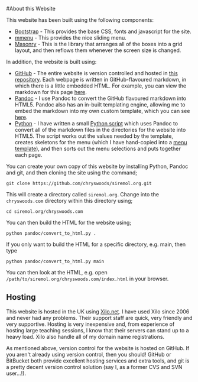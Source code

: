 #About this Website

This website has been built using the following components:

* [Bootstrap](http://getbootstrap.com/) - This provides the base CSS, fonts and 
javascript for the site.
* [mmenu](http://mmenu.frebsite.nl/) - This provides the nice sliding menu.
* [Masonry](http://masonry.desandro.com/) - This is the library that arranges all of the
boxes into a grid layout, and then reflows them whenever the screen size is changed.

In addition, the website is built using:

* [GitHub](http://github.com) - The entire website is version controlled and hosted
in [this repository](https://github.com/chryswoods/siremol.org). Each webpage is
written in GitHub-flavoured markdown, in which there is a little embedded HTML. For
example, you can view the markdown for this page [here](https://raw.githubusercontent.com/chryswoods/siremol.org/master/chryswoods.com/main/website.md).
* [Pandoc](http://pandoc.org) - I use Pandoc to convert the GitHub flavoured markdown into 
HTML5. Pandoc also has an in-built templating engine, allowing me to embed the markdown
into my own custom template, which you can see [here](https://github.com/chryswoods/siremol.org/blob/master/chryswoods.com/pandoc/html5.template.html).
* [Python](http://python.org) - I have written a small [Python script](https://github.com/chryswoods/siremol.org/blob/master/chryswoods.com/pandoc/convert_to_html.py)
which uses Pandoc to convert all of the markdown files in the directories for the website
into HTML5. The script works out the values needed by the template, creates skeletons
for the menu (which I have hand-copied into a [menu template](https://github.com/chryswoods/siremol.org/blob/master/chryswoods.com/pandoc/menu_template.html)), and then sorts out
the menu selections and puts together each page.

You can create your own copy of this website by installing Python, Pandoc and git, and then
cloning the site using the command;

    git clone https://github.com/chryswoods/siremol.org.git

This will create a directory called `siremol.org`. Change into the `chryswoods.com`
directory within this directory using;

    cd siremol.org/chryswoods.com

You can then build the HTML for the website using;

    python pandoc/convert_to_html.py .

If you only want to build the HTML for a specific directory, e.g. main, then
type

    python pandoc/convert_to_html.py main

You can then look at the HTML, e.g. open `/path/to/siremol.org/chryswoods.com/index.html`
in your browser.

## Hosting

This website is hosted in the UK using [Xilo.net](https://www.xilo.net). I have
used Xilo since 2006 and never had any problems. Their support staff are quick, 
very friendly and very supportive. Hosting is very inexpensive and, from experience
of hosting large teaching sessions, I know that their servers can stand up 
to a heavy load. Xilo also handle all of my domain name registrations.

As mentioned above, version control for the website is hosted on GitHub. If
you aren't already using version control, then you should! GitHub or BitBucket
both provide excellent hosting services and extra tools, and git is a pretty
decent version control solution (say I, as a former CVS and SVN user...!).


